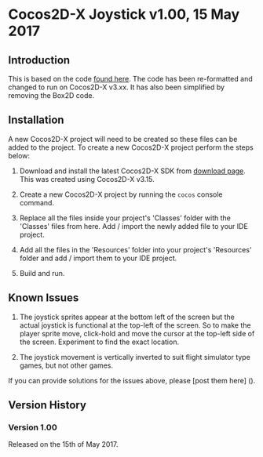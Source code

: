 # Cocos2D-X Joystick v1.00, 15 May 2017


## Introduction

This is based on the code [found here](http://discuss.cocos2d-x.org/t/control-sphere-object-with-simple-joystick-in-box2d/491). The code has been re-formatted and changed to run on Cocos2D-X v3.xx. It has also been simplified by removing the Box2D code.


## Installation

A new Cocos2D-X project will need to be created so these files can be added to the project. To create a new Cocos2D-X project perform the steps below:

1. Download and install the latest Cocos2D-X SDK from [download page](http://www.cocos2d-x.org/download). This was created using Cocos2D-X v3.15. 

2. Create a new Cocos2D-X project by running the `cocos` console command.

3. Replace all the files inside your project's 'Classes' folder with the 'Classes' files from here. Add / import the newly added file to your IDE project.

4. Add all the files in the 'Resources' folder into your project's 'Resources' folder and add / import them to your IDE project.

5. Build and run.


## Known Issues

1. The joystick sprites appear at the bottom left of the screen but the actual joystick is functional at the top-left of the screen. So to make the player sprite move, click-hold and move the cursor at the top-left side of the screen. Experiment to find the exact location.

2. The joystick movement is vertically inverted to suit flight simulator type games, but not other games.

If you can provide solutions for the issues above, please [post them here] ().


## Version History

### Version 1.00 

Released on the 15th of May 2017.